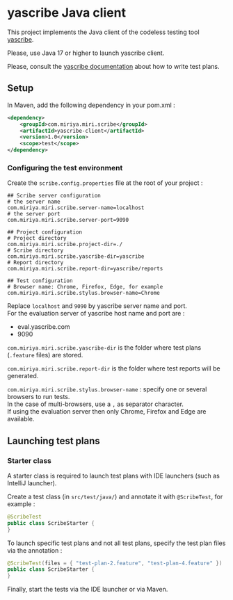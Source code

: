 # yascribe Java client

This project implements the Java client of the codeless testing tool [yascribe](https://yascribe.com).

Please, use Java 17 or higher to launch yascribe client.

Please, consult the [yascribe documentation](https://yascribe.com/index.php/documentation) about how to write test plans.

## Setup

In Maven, add the following dependency in your pom.xml :
```xml
<dependency>
    <groupId>com.miriya.miri.scribe</groupId>
    <artifactId>yascribe-client</artifactId>
    <version>1.0</version>
    <scope>test</scope>
</dependency>
```

### Configuring the test environment

Create the `scribe.config.properties` file at the root of your project : 
```properties
## Scribe server configuration
# the server name
com.miriya.miri.scribe.server-name=localhost
# the server port
com.miriya.miri.scribe.server-port=9090

## Project configuration
# Project directory
com.miriya.miri.scribe.project-dir=./
# Scribe directory
com.miriya.miri.scribe.yascribe-dir=yascribe
# Report directory
com.miriya.miri.scribe.report-dir=yascribe/reports

## Test configuration
# Browser name: Chrome, Firefox, Edge, for example
com.miriya.miri.scribe.stylus.browser-name=Chrome
```

Replace `localhost` and `9090` by yascribe server name and port.<br>
For the evaluation server of yascribe host name and port are : 
- eval.yascribe.com
- 9090

`com.miriya.miri.scribe.yascribe-dir` is the folder where test plans (`.feature` files) are stored.

`com.miriya.miri.scribe.report-dir` is the folder where test reports will be generated.

`com.miriya.miri.scribe.stylus.browser-name` : specify one or several browsers to run tests.<br>
In the case of multi-browsers, use a `,` as separator character.<br>
If using the evaluation server then only Chrome, Firefox and Edge are available.

## Launching test plans

### Starter class

A starter class is required to launch test plans with IDE launchers (such as IntelliJ launcher).

Create a test class (in `src/test/java/`) and annotate it with `@ScribeTest`, for example : 
```java
@ScribeTest
public class ScribeStarter {
}
```

To launch specific test plans and not all test plans, specify the test plan files via the annotation : 
```java
@ScribeTest(files = { "test-plan-2.feature", "test-plan-4.feature" })
public class ScribeStarter {
}
```

Finally, start the tests via the IDE launcher or via Maven.